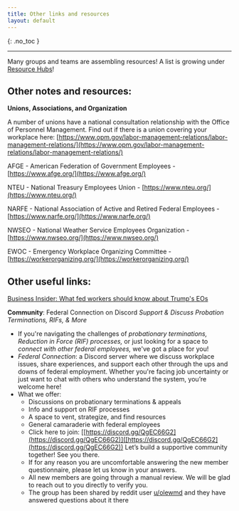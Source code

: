 ```yaml
---
title: Other links and resources
layout: default
---
```


{: .no_toc }

---
Many groups and teams are assembling resources! A list is growing under [Resource Hubs](https://git-sci.github.io/)!



## Other notes and resources:

**Unions, Associations, and Organization**

A number of unions have a national consultation relationship with the Office of Personnel Management. Find out if there is a union covering your workplace here: [https://www.opm.gov/labor-management-relations/labor-management-relations/](https://www.opm.gov/labor-management-relations/labor-management-relations/)

AFGE -  American Federation of Government Employees - [https://www.afge.org/](https://www.afge.org/)

NTEU - National Treasury Employees Union -  [https://www.nteu.org/](https://www.nteu.org/)

NARFE - National Association of Active and Retired Federal Employees - [https://www.narfe.org/](https://www.narfe.org/)

NWSEO - National Weather Service Employees Organization - [https://www.nwseo.org/](https://www.nwseo.org/)

EWOC - Emergency Workplace Organizing Committee - [https://workerorganizing.org/](https://workerorganizing.org/)

## Other useful links:

[Business Insider: What fed workers should know about Trump's EOs](https://www.businessinsider.com/what-federal-workers-should-know-about-trumps-executive-orders-2025-2)

**Community**: Federal Connection on Discord
*Support & Discuss Probation Terminations, RIFs, & More*

- If you're navigating the challenges of *probationary terminations, Reduction in Force (RIF) processes,* or just looking for a space to *connect with other federal employees,* we've got a place for you!
- *Federal Connection*: a Discord server where we discuss workplace issues, share experiences, and support each other through the ups and downs of federal employment. Whether you're facing job uncertainty or just want to chat with others who understand the system, you’re welcome here!
- What we offer:
  - Discussions on probationary terminations & appeals
  - Info and support on RIF processes
  - A space to vent, strategize, and find resources
  - General camaraderie with federal employees
  - Click here to join: [[https://discord.gg/QgEC66G2](https://discord.gg/QgEC66G2)]([https://discord.gg/QgEC66G2](https://discord.gg/QgEC66G2)) Let’s build a supportive community together! See you there.
  - If for any reason you are uncomfortable answering the new member questionnaire, please let us know in your answers.
  - All new members are going through a manual review. We will be glad to reach out to you directly to verify you.
  - The group has been shared by reddit user [u/olewmd](https://www.reddit.com/user/olewmd/) and they have answered questions about it there